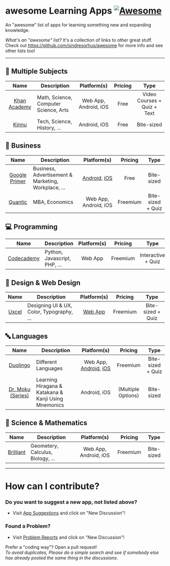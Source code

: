 # awesome Learning Apps [![Awesome](https://awesome.re/badge-flat.svg)](https://awesome.re)
An "awesome" list of apps for learning something new and expanding knowledge.

_What's an "awesome" list?_
It's a collection of links to other great stuff. Check out https://github.com/sindresorhus/awesome for more info and see other lists too!

---

## 🎡 Multiple Subjects
| Name | Description | Platform(s) | Pricing | Type |
| :--: | -- | :--: | :--: | :--: |
| [Khan Academy](https://www.khanacademy.org/) | Math, Science, Computer Science, Arts | Web App, Android, iOS | Free | Video Courses + Quiz + Text |
| [Kinnu](https://kinnu.xyz/) | Tech, Science, History, ... | Android, iOS | Free | Bite-sized |

## 💼 Business 
| Name | Description | Platform(s) | Pricing | Type |
| :--: | -- | :--: | :--: | :--: |
| [Google Primer](https://www.yourprimer.com/) | Business, Advertisement & Marketing, Workplace, ... | [Android](https://play.google.com/store/apps/details?id=com.google.android.apps.primer), [iOS](https://apps.apple.com/app/apple-store/id918628107) | Free | Bite-sized |
| [Quantic](https://quantic.edu/) | MBA, Economics | Web App, Android, iOS | Freemium | Bite-sized + Quiz |

## 💻 Programming
| Name | Description | Platform(s) | Pricing | Type |
| :--: | -- | :--: | :--: | :--: |
| [Codecademy](https://codecademy.com) | Python, Javascript, PHP, ... | Web App | Freemium | Interactive + Quiz |

## 🎨 Design & Web Design
| Name | Description | Platform(s) | Pricing | Type |
| :--: | -- | :--: | :--: | :--: |
| [Uxcel](https://.com) | Designing UI & UX, Color, Typography, ... | [Web App](https://app.uxcel.com) | Freemium | Bite-sized + Quiz |

## 🔤 Languages
| Name | Description | Platform(s) | Pricing | Type |
| :--: | -- | :--: | :--: | :--: |
| [Duolingo](https://www.duolingo.com/) | Different Languages | Web App, [Android](https://play.google.com/store/apps/details?id=com.duolingo), [iOS](https://apps.apple.com/app/duolingo-learn-spanish-french/id570060128) | Freemium | Bite-sized + Quiz |
| [Dr. Moku (Series)](https://drmoku.com/) | Learning Hiragana & Katakana & Kanji Using Mnemonics | Android, iOS | (Multiple Options) | Bite-sized |


## 🧮 Science & Mathematics
| Name | Description | Platform(s) | Pricing | Type |
| :--: | -- | :--: | :--: | :--: |
| [Brilliant](https://brilliant.org/) | Geometery, Calculus, Biology, ... | Web App, Android, iOS | Freemium | Bite-sized |

---

# How can I contribute?
### Do you want to suggest a new app, not listed above?  
- Visit [App Suggestions](https://github.com/ShahriarKh/awesome-learning-apps/discussions/categories/app-suggestions) and click on "New Discussion"!  

### Found a Problem?
- Visit [Problem Reports](https://github.com/ShahriarKh/awesome-learning-apps/discussions/categories/problem-reports) and click on "New Discussion"!  

Prefer a "coding way"? Open a pull request!   
_To avoid duplicates, Please do a simple search and see if somebody else has already posted the same thing in the discussions._


